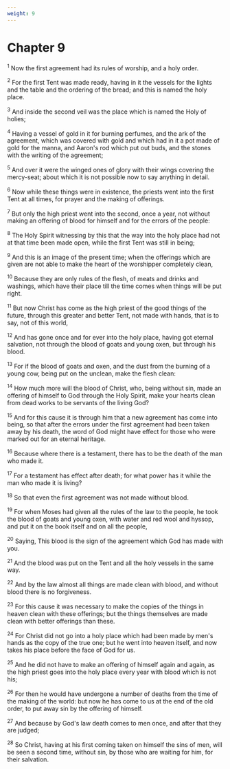 ```yaml
---
weight: 9
---
```


# Chapter 9

<sup>1</sup> Now the first agreement had its rules of worship, and a holy order. 

<sup>2</sup> For the first Tent was made ready, having in it the vessels for the lights and the table and the ordering of the bread; and this is named the holy place. 

<sup>3</sup> And inside the second veil was the place which is named the Holy of holies; 

<sup>4</sup> Having a vessel of gold in it for burning perfumes, and the ark of the agreement, which was covered with gold and which had in it a pot made of gold for the manna, and Aaron's rod which put out buds, and the stones with the writing of the agreement; 

<sup>5</sup> And over it were the winged ones of glory with their wings covering the mercy-seat; about which it is not possible now to say anything in detail. 

<sup>6</sup> Now while these things were in existence, the priests went into the first Tent at all times, for prayer and the making of offerings. 

<sup>7</sup> But only the high priest went into the second, once a year, not without making an offering of blood for himself and for the errors of the people: 

<sup>8</sup> The Holy Spirit witnessing by this that the way into the holy place had not at that time been made open, while the first Tent was still in being; 

<sup>9</sup> And this is an image of the present time; when the offerings which are given are not able to make the heart of the worshipper completely clean, 

<sup>10</sup> Because they are only rules of the flesh, of meats and drinks and washings, which have their place till the time comes when things will be put right. 

<sup>11</sup> But now Christ has come as the high priest of the good things of the future, through this greater and better Tent, not made with hands, that is to say, not of this world, 

<sup>12</sup> And has gone once and for ever into the holy place, having got eternal salvation, not through the blood of goats and young oxen, but through his blood. 

<sup>13</sup> For if the blood of goats and oxen, and the dust from the burning of a young cow, being put on the unclean, make the flesh clean: 

<sup>14</sup> How much more will the blood of Christ, who, being without sin, made an offering of himself to God through the Holy Spirit, make your hearts clean from dead works to be servants of the living God? 

<sup>15</sup> And for this cause it is through him that a new agreement has come into being, so that after the errors under the first agreement had been taken away by his death, the word of God might have effect for those who were marked out for an eternal heritage. 

<sup>16</sup> Because where there is a testament, there has to be the death of the man who made it. 

<sup>17</sup> For a testament has effect after death; for what power has it while the man who made it is living? 

<sup>18</sup> So that even the first agreement was not made without blood. 

<sup>19</sup> For when Moses had given all the rules of the law to the people, he took the blood of goats and young oxen, with water and red wool and hyssop, and put it on the book itself and on all the people, 

<sup>20</sup> Saying, This blood is the sign of the agreement which God has made with you. 

<sup>21</sup> And the blood was put on the Tent and all the holy vessels in the same way. 

<sup>22</sup> And by the law almost all things are made clean with blood, and without blood there is no forgiveness. 

<sup>23</sup> For this cause it was necessary to make the copies of the things in heaven clean with these offerings; but the things themselves are made clean with better offerings than these. 

<sup>24</sup> For Christ did not go into a holy place which had been made by men's hands as the copy of the true one; but he went into heaven itself, and now takes his place before the face of God for us. 

<sup>25</sup> And he did not have to make an offering of himself again and again, as the high priest goes into the holy place every year with blood which is not his; 

<sup>26</sup> For then he would have undergone a number of deaths from the time of the making of the world: but now he has come to us at the end of the old order, to put away sin by the offering of himself. 

<sup>27</sup> And because by God's law death comes to men once, and after that they are judged; 

<sup>28</sup> So Christ, having at his first coming taken on himself the sins of men, will be seen a second time, without sin, by those who are waiting for him, for their salvation. 


